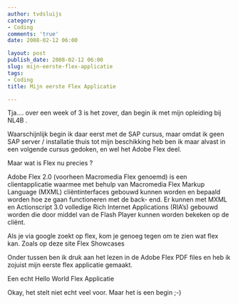 ```yaml
---
author: tvdsluijs
category:
- Coding
comments: 'true'
date: 2008-02-12 06:00

layout: post
publish_date: 2008-02-12 06:00
slug: mijn-eerste-flex-applicatie
tags:
- Coding
title: Mijn eerste Flex Applicatie

---
```

Tja…. over een week of 3 is het zover, dan begin ik met mijn opleiding bij
NL4B .  
  
Waarschijnlijk begin ik daar eerst met de SAP cursus, maar omdat ik geen SAP
server / installatie thuis tot mijn beschikking heb ben ik maar alvast in een
volgende cursus gedoken, en wel het Adobe Flex deel.  
  
Maar wat is Flex nu precies ?  
  
Adobe Flex 2.0 (voorheen Macromedia Flex genoemd) is een clientapplicatie
waarmee met behulp van Macromedia Flex Markup Language (MXML) cliëntinterfaces
gebouwd kunnen worden en bepaald worden hoe ze gaan functioneren met de back-
end. Er kunnen met MXML en Actionscript 3.0 volledige Rich Internet
Applications (RIA’s) gebouwd worden die door middel van de Flash Player kunnen
worden bekeken op de cliënt.  
  
Als je via google zoekt op flex, kom je genoeg tegen om te zien wat flex kan.
Zoals op deze site Flex Showcases  
  
Onder tussen ben ik druk aan het lezen in de Adobe Flex PDF files en heb ik
zojuist mijn eerste flex applicatie gemaakt.  
  
Een echt Hello World Flex Applicatie  
  
  
Okay, het stelt niet echt veel voor. Maar het is een begin ;-)

